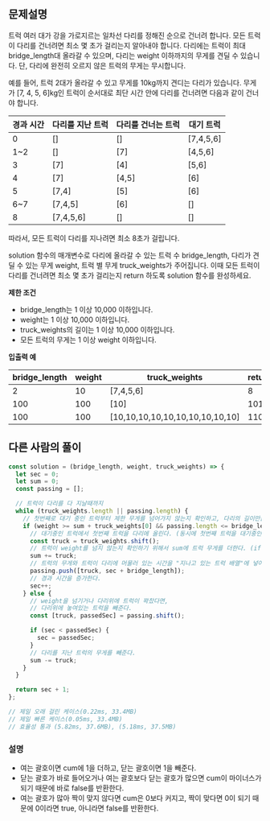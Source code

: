 ## 문제설명

트럭 여러 대가 강을 가로지르는 일차선 다리를 정해진 순으로 건너려 합니다. 모든 트럭이 다리를 건너려면 최소 몇 초가 걸리는지 알아내야 합니다. 다리에는 트럭이 최대 bridge_length대 올라갈 수 있으며, 다리는 weight 이하까지의 무게를 견딜 수 있습니다. 단, 다리에 완전히 오르지 않은 트럭의 무게는 무시합니다.

예를 들어, 트럭 2대가 올라갈 수 있고 무게를 10kg까지 견디는 다리가 있습니다. 무게가 [7, 4, 5, 6]kg인 트럭이 순서대로 최단 시간 안에 다리를 건너려면 다음과 같이 건너야 합니다.

| 경과 시간 | 다리를 지난 트럭 | 다리를 건너는 트럭 | 대기 트럭 |
| --------- | ---------------- | ------------------ | --------- |
| 0         | []               | []                 | [7,4,5,6] |
| 1~2       | []               | [7]                | [4,5,6]   |
| 3         | [7]              | [4]                | [5,6]     |
| 4         | [7]              | [4,5]              | [6]       |
| 5         | [7,4]            | [5]                | [6]       |
| 6~7       | [7,4,5]          | [6]                | []        |
| 8         | [7,4,5,6]        | []                 | []        |

따라서, 모든 트럭이 다리를 지나려면 최소 8초가 걸립니다.

solution 함수의 매개변수로 다리에 올라갈 수 있는 트럭 수 bridge_length, 다리가 견딜 수 있는 무게 weight, 트럭 별 무게 truck_weights가 주어집니다. 이때 모든 트럭이 다리를 건너려면 최소 몇 초가 걸리는지 return 하도록 solution 함수를 완성하세요.

**제한 조건**

- bridge_length는 1 이상 10,000 이하입니다.
- weight는 1 이상 10,000 이하입니다.
- truck_weights의 길이는 1 이상 10,000 이하입니다.
- 모든 트럭의 무게는 1 이상 weight 이하입니다.

**입출력 예**

| bridge_length | weight | truck_weights                   | return |
| ------------- | ------ | ------------------------------- | ------ |
| 2             | 10     | [7,4,5,6]                       | 8      |
| 100           | 100    | [10]                            | 101    |
| 100           | 100    | [10,10,10,10,10,10,10,10,10,10] | 110    |

## 다른 사람의 풀이

```js
const solution = (bridge_length, weight, truck_weights) => {
  let sec = 0;
  let sum = 0;
  const passing = [];

  // 트럭이 다리를 다 지날때까지
  while (truck_weights.length || passing.length) {
    // 첫번째로 대기 중인 트럭부터 제한 무게를 넘어가지 않는지 확인하고, 다리의 길이만큼만 트럭이 다리를 오를 수 있도록 확인한다.
    if (weight >= sum + truck_weights[0] && passing.length <= bridge_length) {
      // 대기중인 트럭에서 첫번째 트럭을 다리에 올린다. (동시에 첫번째 트럭을 대기중인 트럭 배열에서 빼준다.)
      const truck = truck_weights.shift();
      // 트럭이 weight를 넘지 않는지 확인하기 위해서 sum에 트럭 무게를 더한다. (if에서 이미 트럭의 무게를 비교했기 때문에 바로 누적한다.)
      sum += truck;
      // 트럭의 무게와 트럭이 다리에 머물러 있는 시간을 "지나고 있는 트럭 배열"에 넣어준다.
      passing.push([truck, sec + bridge_length]);
      // 경과 시간을 증가한다.
      sec++;
    } else {
      // weight을 넘기거나 다리위에 트럭이 꽉찼다면,
      // 다리위에 놓여있는 트럭을 빼준다.
      const [truck, passedSec] = passing.shift();

      if (sec < passedSec) {
        sec = passedSec;
      }
      // 다리를 지난 트럭의 무게를 빼준다.
      sum -= truck;
    }
  }

  return sec + 1;
};

// 제일 오래 걸린 케이스(0.22ms, 33.4MB)
// 제일 빠른 케이스(0.05ms, 33.4MB)
// 효율성 통과 (5.82ms, 37.6MB), (5.18ms, 37.5MB)
```

### 설명

- 여는 괄호이면 cum에 1을 더하고, 닫는 괄호이면 1을 빼준다.
- 닫는 괄호가 바로 들어오거나 여는 괄호보다 닫는 괄호가 많으면 cum이 마이너스가 되기 때문에 바로 false를 반환한다.
- 여는 괄호가 많아 짝이 맞지 않다면 cum은 0보다 커지고, 짝이 맞다면 0이 되기 때문에 0이라면 true, 아니라면 false를 반환한다.
